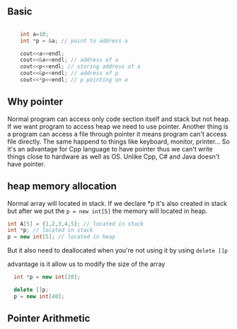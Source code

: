 ## Basic

```Cpp

    int a=10;
    int *p = &a; // point to address a

    cout<<a<<endl;
    cout<<&a<<endl; // address of a
    cout<<p<<endl; // storing address of a
    cout<<&p<<endl; // address of p
    cout<<*p<<endl; // p pointing on a

```

## Why pointer

Normal program can access only code section itself and stack but not heap. If we want program to access heap we need to use pointer.
Another thing is a program can access a file through pointer it means program can't access file directly. The same happend to things like keyboard, monitor, printer...
So it's an advantage for Cpp language to have pointer thus we can't write things close to hardware as well as OS. Unlike Cpp, C# and Java doesn't have pointer.

## heap memory allocation

Normal array will located in stack. If we declare \*p it's also created in stack but after we put the `p = new int[5]` the memory will located in heap.

```Cpp
int A[5] = {1,2,3,4,5}; // located in stack
int *p; // located in stack
p = new int[5]; // located in heap
```

But it also need to deallocated when you're not using it by using `delete []p`

advantage is it allow us to modify the size of the array

```Cpp
  int *p = new int[20];

  delete []p;
  p = new int[40];

```

## Pointer Arithmetic
